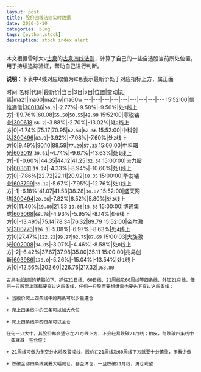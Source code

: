 ```yaml
---
layout: post
title: 股价四线法则实时数据
date: 2020-5-10
categories: blog
tags: [python,stock]
description: stock index alert
---
```



本文根据雪球大v[古泉](https://xueqiu.com/u/7148646888)的[古泉四线法则](https://xueqiu.com/7148646888/130498192)，计算了自己的一些自选股当前所处位置，用于持续追踪验证，帮助自己进行判断。

**说明**：下表中4线对应取值为`红色`表示最新价处于对应指标上方，属正面

时间|名称|代码|最新价|当日|3日|5日|位置|变动|距离|ma21|ma60|ma21w|ma60w
---|---|---|---|---|---|---|---|---
15:52:00|信维通信|[300136](https://xueqiu.com/S/SZ300136)|`56.5`|-2.77%|-9.58%|-9.56%|处`3`线上方|-1|9.76%|60.08|`55.50`|`50.55`|`42.99`
15:52:00|寒锐钴业|[300618](https://xueqiu.com/S/SZ300618)|`66.2`|-3.88%|-2.70%|-13.02%|处`2`线上方|0|-1.74%|75.17|70.95|`62.54`|`62.56`
15:52:00|中科创达|[300496](https://xueqiu.com/S/SZ300496)|`83.0`|-3.92%|-7.08%|-7.60%|处`2`线上方|0|9.49%|90.10|88.59|`77.29`|`57.33`
15:00:00|中科曙光|[603019](https://xueqiu.com/S/SH603019)|`39.61`|-4.74%|-9.67%|-13.63%|处`1`线上方|-1|-0.60%|44.35|44.12|41.25|`32.34`
15:00:00|诺力股份|[603611](https://xueqiu.com/S/SH603611)|`19.24`|-4.33%|-8.94%|-10.60%|处`1`线上方|0|-7.86%|22.72|22.11|20.92|`18.35`
15:00:00|华友钴业|[603799](https://xueqiu.com/S/SH603799)|`36.12`|-5.67%|-7.95%|-12.76%|处`1`线上方|-1|-6.18%|41.07|41.53|38.28|`34.07`
15:52:00|盛天网络|[300494](https://xueqiu.com/S/SZ300494)|`20.86`|-7.82%|6.52%|5.80%|处`3`线上方|0|11.40%|`19.80`|21.53|`19.06`|`15.58`
15:00:00|博通集成|[603068](https://xueqiu.com/S/SH603068)|`68.78`|-4.93%|-5.95%|-8.14%|处`0`线上方|0|-13.49%|75.14|78.34|76.32|89.79
15:52:00|帝尔激光|[300776](https://xueqiu.com/S/SZ300776)|`126.3`|-5.08%|-6.97%|-8.63%|处`4`线上方|0|27.47%|`122.22`|`99.97`|`92.75`|`87.69`
15:00:03|大族激光|[002008](https://xueqiu.com/S/SZ002008)|`34.05`|-3.07%|-4.46%|-8.58%|处`0`线上方|-2|-6.42%|37.67|37.98|35.00|35.11
15:00:00|兆易创新|[603986](https://xueqiu.com/S/SH603986)|`176.0`|-5.26%|-15.04%|-13.54%|处`1`线上方|0|-12.56%|202.60|226.76|217.32|`168.80`

```
古泉4线法则的精髓如下。抓住21日线、60日线、21周线及60周线等四条线，外加21月线，任何一只股票上涨都要穿过这四条线，任何一只股票要想爆雷也要先下穿过这四条线：

+ 当股价爬上四条线中的两条可以少量建仓

+ 爬上四条线中的三条可以加大仓位

+ 爬上四条线中的四条可以全仓

任何一只大牛，其股价都会坚守在21月线上方，不会轻易跌破21月线；相反，每跌破四条线中一条就减一些仓位：

+ 21周线可做为多空分水岭及警戒线，股价在21周线及60周线下方就要十分慎重，多看少做

+ 跌破全部四条线就要大幅减仓，甚至清仓，一旦跌破21月线，清仓观望
```